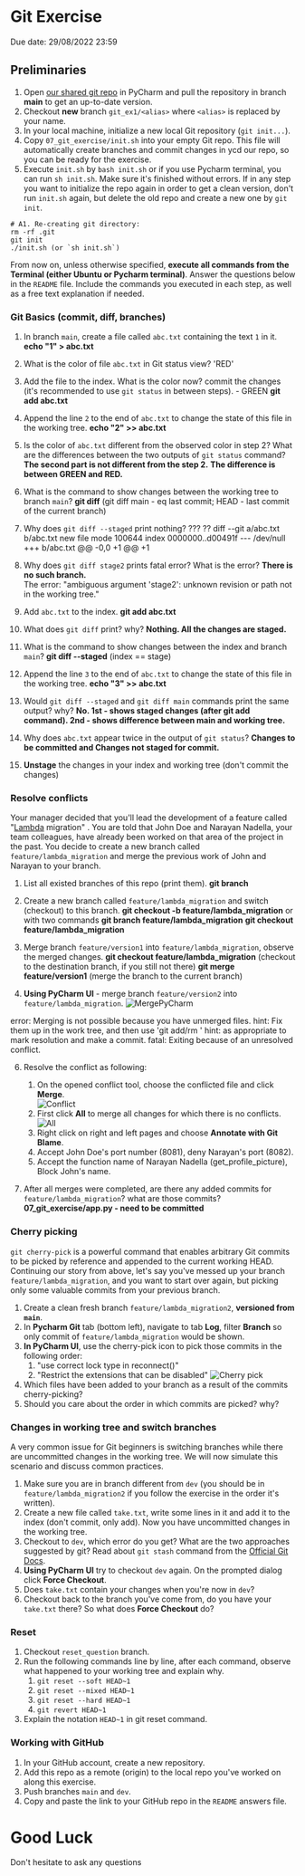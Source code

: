 # Git Exercise
Due date: 29/08/2022 23:59

## Preliminaries

1. Open [our shared git repo](https://github.com/alonitac/DevOpsMay22) in PyCharm and pull the repository in branch **main** to get an up-to-date version.
2. Checkout **new** branch `git_ex1/<alias>` where `<alias>` is replaced by your name.
3. In your local machine, initialize a new local Git repository (`git init...`). 
4. Copy `07_git_exercise/init.sh` into your empty Git repo. This file will automatically create branches 
and commit changes in ycd our repo, so you can be ready for the exercise.  
5. Execute `init.sh` by `bash init.sh` or if you use Pycharm terminal, you can run `sh init.sh`. Make sure it's finished without errors. 
If in any step you want to initialize the repo again in order to get a clean version, don't run `init.sh` again, 
but delete the old repo and create a new one by `git init`.
```
# A1. Re-creating git directory: 
rm -rf .git
git init
./init.sh (or `sh init.sh`)
```

From now on, unless otherwise specified, **execute all commands from the Terminal (either Ubuntu or Pycharm terminal)**. 
Answer the questions below in the `README` file. 
Include the commands you executed in each step, as well as a free text explanation if needed.

### Git Basics (commit, diff, branches)

1. In branch `main`, create a file called `abc.txt` containing the text `1` in it.
**echo "1" > abc.txt**

2. What is the color of file `abc.txt` in Git status view? 'RED'

3. Add the file to the index. What is the color now? 
commit the changes (it's recommended to use `git status` in between steps). - GREEN
**git add abc.txt** 

4. Append the line `2` to the end of `abc.txt` to change the state of this file in the working tree.
**echo "2" >> abc.txt**

5. Is the color of `abc.txt` different from the observed color in step 2? 
What are the differences between the two outputs of `git status` command?
**The second part is not different from the step 2.**
**The difference is between GREEN and RED.**

6. What is the command to show changes between the working tree to branch `main`?
**git diff** (git diff main - eq last commit; HEAD - last commit of the current branch)

7. Why does `git diff --staged` print nothing? ??? ??
diff --git a/abc.txt b/abc.txt
new file mode 100644
index 0000000..d00491f
--- /dev/null
+++ b/abc.txt
@@ -0,0 +1 @@
+1

8. Why does `git diff stage2` prints fatal error? 
What is the error?
**There is no such branch.**  
The error: "ambiguous argument 'stage2': unknown revision or path not in the working tree."

9. Add `abc.txt` to the index.
**git add abc.txt**

10. What does `git diff` print? why?
**Nothing. All the changes are staged.**  

11. What is the command to show changes between the index and branch `main`?
**git diff --staged**
(index == stage)

12. Append the line `3` to the end of `abc.txt` to change the state of this file in the working tree.
**echo "3" >> abc.txt** 

13. Would `git diff --staged` and `git diff main` commands print the same output? why?
**No. 1st - shows staged changes (after git add command). 2nd - shows difference between main and working tree.** 

14. Why does `abc.txt` appear twice in the output of `git status`?
**Changes to be committed and Changes not staged for commit.**

15. **Unstage** the changes in your index and working tree (don't commit the changes)

### Resolve conflicts

Your manager decided that you'll lead the development of a feature called "[Lambda](https://aws.amazon.com/lambda/) migration" .
You are told that John Doe and Narayan Nadella, your team colleagues, have already been worked on that area of the project in the past.
You decide to create a new branch called `feature/lambda_migration` and merge the previous work of John and Narayan to your branch.

1. List all existed branches of this repo (print them).
**git branch**

2. Create a new branch called `feature/lambda_migration` and switch (checkout) to this branch.
**git checkout -b feature/lambda_migration**
or with two commands
**git branch feature/lambda_migration**
**git checkout feature/lambda_migration**

3. Merge branch `feature/version1` into `feature/lambda_migration`, observe the merged changes.
**git checkout feature/lambda_migration** (checkout to the destination branch, if you still not there)
**git merge feature/version1** (merge the branch to the current branch)

4. **Using PyCharm UI** - merge branch `feature/version2` into `feature/lambda_migration`.
   ![MergePyCharm](img/merge.png)

error: Merging is not possible because you have unmerged files.
hint: Fix them up in the work tree, and then use 'git add/rm <file>'
hint: as appropriate to mark resolution and make a commit.
fatal: Exiting because of an unresolved conflict.

6. Resolve the conflict as following:
   1. On the opened conflict tool, choose the conflicted file and click **Merge**.  
      ![Conflict](img/conflict.png)
   2. First click **All** to merge all changes for which there is no conflicts.  
      ![All](img/conflict-all.png)
   3. Right click on right and left pages and choose **Annotate with Git Blame**.
   4. Accept John Doe's port number (8081), deny Narayan's port (8082).
   5. Accept the function name of Narayan Nadella (get_profile_picture), Block John's name.

7. After all merges were completed, are there any added commits for `feature/lambda_migration`? 
what are those commits?
**07_git_exercise/app.py - need to be committed**

### Cherry picking

`git cherry-pick` is a powerful command that enables arbitrary Git commits to be picked by reference and appended to the current working HEAD.
Continuing our story from above, let's say you've messed up your branch `feature/lambda_migration`, and you want to start over again, but picking only some valuable commits from your previous branch.

1. Create a clean fresh branch `feature/lambda_migration2`, **versioned from `main`**.
2. In **Pycharm Git** tab (bottom left), navigate to tab **Log**, filter **Branch** so only commit of `feature/lambda_migration` would be shown.
3. **In PyCharm UI**, use the cherry-pick icon to pick those commits in the following order:
    1. "use correct lock type in reconnect()"
    2. "Restrict the extensions that can be disabled"
       ![Cherry pick](img/cherry-pick.png)
4. Which files have been added to your branch as a result of the commits cherry-picking?
5. Should you care about the order in which commits are picked? why?


### Changes in working tree and switch branches

A very common issue for Git beginners is switching branches while there are uncommitted changes in the working tree. We will now simulate this scenario and discuss common practices.

1. Make sure you are in branch different from `dev` (you should be in `feature/lambda_migration2` if you follow the exercise in the order it's written).
2. Create a new file called `take.txt`, write some lines in it and add it to the index (don't commit, only add). Now you have uncommitted changes in the working tree.
3. Checkout to `dev`, which error do you get? What are the two approaches suggested by git? Read about `git stash` command from the [Official Git Docs](https://git-scm.com/docs/git-stash).
4. **Using PyCharm UI** try to checkout `dev` again. On the prompted dialog click **Force Checkout**.
5. Does `take.txt` contain your changes when you're now in `dev`?
6. Checkout back to the branch you've come from, do you have your `take.txt` there? So what does **Force Checkout** do?

### Reset

1. Checkout `reset_question` branch.
2. Run the following commands line by line, after each command, observe what happened to your working tree and explain why.
   1. `git reset --soft HEAD~1`
   2. `git reset --mixed HEAD~1`
   3. `git reset --hard HEAD~1`
   4. `git revert HEAD~1`
3. Explain the notation `HEAD~1` in git reset command.

### Working with GitHub 

1. In your GitHub account, create a new repository. 
2. Add this repo as a remote (origin) to the local repo you've worked on along this exercise.
3. Push branches `main` and `dev`.
4. Copy and paste the link to your GitHub repo in the `README` answers file. 

# Good Luck

Don't hesitate to ask any questions